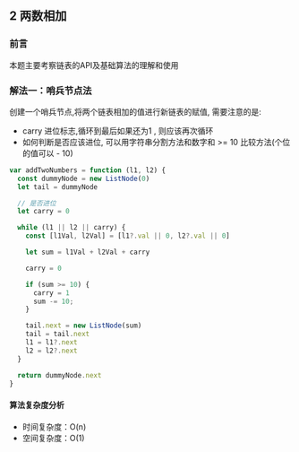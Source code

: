 ## 2 两数相加

### 前言
本题主要考察链表的API及基础算法的理解和使用


### 解法一：哨兵节点法
创建一个哨兵节点,将两个链表相加的值进行新链表的赋值, 需要注意的是:
- carry 进位标志,循环到最后如果还为1 , 则应该再次循环
- 如何判断是否应该进位, 可以用字符串分割方法和数字和 >= 10 比较方法(个位的值可以 - 10)


```js
var addTwoNumbers = function (l1, l2) {
  const dummyNode = new ListNode(0)
  let tail = dummyNode

  // 是否进位
  let carry = 0

  while (l1 || l2 || carry) {
    const [l1Val, l2Val] = [l1?.val || 0, l2?.val || 0]

    let sum = l1Val + l2Val + carry

    carry = 0

    if (sum >= 10) {
      carry = 1
      sum -= 10;
    }

    tail.next = new ListNode(sum)
    tail = tail.next
    l1 = l1?.next
    l2 = l2?.next
  }

  return dummyNode.next
}
```

#### 算法复杂度分析
- 时间复杂度：O(n)
- 空间复杂度：O(1) 
&nbsp;
    